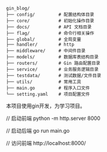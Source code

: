 ```
gin_blog/
├── config/         # 配置结构体目录
├── core/           # 初始化操作目录
├── docs/           # API 文档目录
├── flag/           # 命令行相关操作
├── global/         # 全局变量
├── handler/        # http
├── middleware/     # 中间件目录
├── models/         # 数据库表结构目录
├── routers/        # Gin 路由配置目录
├── service/        # 业务服务逻辑目录
├── testdata/       # 测试数据/文件目录
├── utils/          # 常用工具
├── main.go         # 程序入口文件
└── setting.yaml    # 项目配置文件
```
本项目使用gin开发，为学习项目。

// 启动前端
python -m http.server 8000

// 启动后端
go run main.go

// 访问前端
http://localhost:8000/
